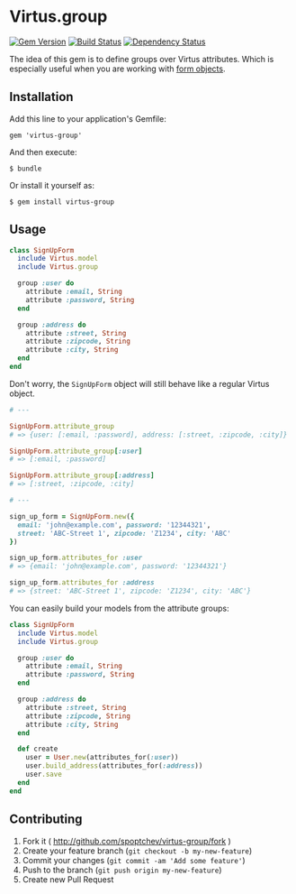 # Virtus.group

[![Gem Version](https://badge.fury.io/rb/virtus-group.svg)](http://badge.fury.io/rb/virtus-group)
[![Build Status](https://travis-ci.org/spoptchev/virtus-group.png?branch=master)](https://travis-ci.org/spoptchev/virtus-group)
[![Dependency Status](https://gemnasium.com/spoptchev/virtus-group.svg)](https://gemnasium.com/spoptchev/virtus-group)

The idea of this gem is to define groups over Virtus attributes.
Which is especially useful when you are working with [form objects](http://blog.codeclimate.com/blog/2012/10/17/7-ways-to-decompose-fat-activerecord-models/).

## Installation

Add this line to your application's Gemfile:

    gem 'virtus-group'

And then execute:

    $ bundle

Or install it yourself as:

    $ gem install virtus-group

## Usage

```ruby
class SignUpForm
  include Virtus.model
  include Virtus.group

  group :user do
    attribute :email, String
    attribute :password, String
  end

  group :address do
    attribute :street, String
    attribute :zipcode, String
    attribute :city, String
  end
end
```

Don't worry, the `SignUpForm` object will still behave like a regular Virtus object.

```ruby
# ---

SignUpForm.attribute_group
# => {user: [:email, :password], address: [:street, :zipcode, :city]}

SignUpForm.attribute_group[:user]
# => [:email, :password]

SignUpForm.attribute_group[:address]
# => [:street, :zipcode, :city]

# ---

sign_up_form = SignUpForm.new({
  email: 'john@example.com', password: '12344321',
  street: 'ABC-Street 1', zipcode: 'Z1234', city: 'ABC'
})

sign_up_form.attributes_for :user
# => {email: 'john@example.com', password: '12344321'}

sign_up_form.attributes_for :address
# => {street: 'ABC-Street 1', zipcode: 'Z1234', city: 'ABC'}
```

You can easily build your models from the attribute groups:

```ruby
class SignUpForm
  include Virtus.model
  include Virtus.group

  group :user do
    attribute :email, String
    attribute :password, String
  end

  group :address do
    attribute :street, String
    attribute :zipcode, String
    attribute :city, String
  end

  def create
    user = User.new(attributes_for(:user))
    user.build_address(attributes_for(:address))
    user.save
  end
end
```



## Contributing

1. Fork it ( http://github.com/spoptchev/virtus-group/fork )
2. Create your feature branch (`git checkout -b my-new-feature`)
3. Commit your changes (`git commit -am 'Add some feature'`)
4. Push to the branch (`git push origin my-new-feature`)
5. Create new Pull Request



